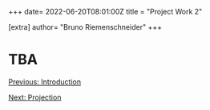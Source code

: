 +++
date= 2022-06-20T08:01:00Z
title = "Project Work 2"

[extra]
author= "Bruno Riemenschneider"
+++

# TBA 

[Previous: Introduction](../introduction) 

[Next: Projection](../projection)
